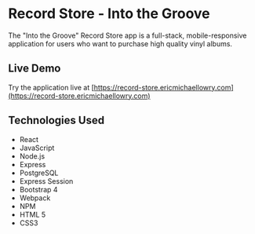 # Record Store - Into the Groove

The "Into the Groove" Record Store app is a full-stack, mobile-responsive application for
users who want to purchase high quality vinyl albums.

## Live Demo

Try the application live at [https://record-store.ericmichaellowry.com](https://record-store.ericmichaellowry.com)

## Technologies Used

- React
- JavaScript
- Node.js
- Express
- PostgreSQL
- Express Session
- Bootstrap 4
- Webpack
- NPM
- HTML 5
- CSS3
